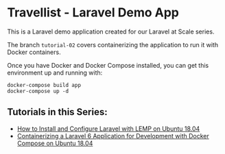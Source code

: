 # Travellist - Laravel Demo App

This is a Laravel demo application created for our Laravel at Scale series. 

The branch `tutorial-02` covers containerizing the application to run it with Docker containers.

Once you have Docker and Docker Compose installed, you can get this environment up and running with:

```
docker-compose build app
docker-compose up -d
```

## Tutorials in this Series:

- [How to Install and Configure Laravel with LEMP on Ubuntu 18.04](https://www.digitalocean.com/community/tutorials/how-to-install-and-configure-laravel-with-lemp-on-ubuntu-18-04)
- [Containerizing a Laravel 6 Application for Development with Docker Compose on Ubuntu 18.04](https://www.digitalocean.com/community/tutorials/containerizing-a-laravel-6-application-for-development-with-docker-compose-on-ubuntu-18-04)



